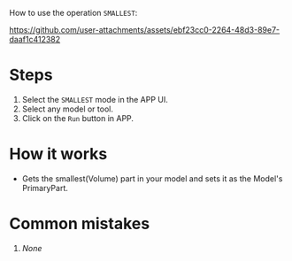 How to use the operation `SMALLEST`:

https://github.com/user-attachments/assets/ebf23cc0-2264-48d3-89e7-daaf1c412382

# Steps
1. Select the `SMALLEST` mode in the APP UI. 
2. Select any model or tool.
3. Click on the `Run` button in APP.

# How it works
- Gets the smallest(Volume) part in your model and sets it as the Model's PrimaryPart.

# Common mistakes
1. *None*

